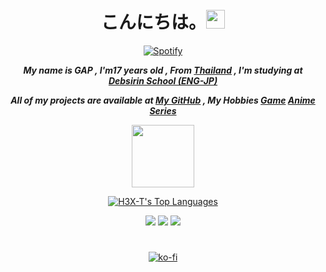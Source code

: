 <h1 align="center">こんにちは。<img src="https://media2.giphy.com/media/vAi1XUShhkPpx9bEP4/200w.webp" style="width:30px"> </h1>

[<p align="center">![Spotify](https://novatorem-brown-theta.vercel.app/api/spotify/?background_color=fffff&color=)](https://open.spotify.com/user/314ljfgc3h2e3vrqtbm3tq35t5zq)

<i style="font-weight: bold;" align="center">

My name is GAP , I'm17 years old , From **[Thailand](https://en.wikipedia.org/wiki/Thailand)** ,
I'm studying at **[Debsirin School (ENG-JP)](https://www.debsirin.ac.th)**

All of my projects are available at **[My GitHub](https://github.com/H3X-T?tab=repositories)** , My Hobbies **[Game](https://steamcommunity.com/id/Hexterwannacry/)** **[Anime](https://myanimelist.net/profile/H3X-T)** **[Series](https://www.netflix.com/browse)**

</i>

<div align="center">
<img src="https://media0.giphy.com/media/Ieo88333eatH73xKQG/200w.webp" style="width:100px" >
</div>

<p align="center">
    <a href="https://github.com/H3X-T/github-readme-stats"><img alt="H3X-T's Top Languages" src="https://github-readme-stats.vercel.app/api/top-langs/?username=H3X-T&langs_count=10&hide=jupyter notebook&layout=compact&theme=fffff&hide_border=true&custom_title=Languages"/>
    </a>
</p>

<div align="center">
    
[<img src="https://img.shields.io/badge/linkedin-%230077B5.svg?&style=for-the-badge&logo=linkedin&logoColor=white">](https://www.linkedin.com/in/supakornieamgomol/)
[<img src="https://img.shields.io/badge/instagram-%23E4405F.svg?&style=for-the-badge&logo=instagram&logoColor=white">](https://www.instagram.com/supakornigm/)
[<img src="https://img.shields.io/badge/facebook-%231877F2.svg?&style=for-the-badge&logo=facebook&logoColor=white">](https://www.facebook.com/spkngap/)
    
</div>

# </div>

[<p align="center">![ko-fi](https://ko-fi.com/img/githubbutton_sm.svg)](https://ko-fi.com/L4L6ARTNW)
